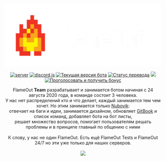<div align="center">
  <p>
    <img src="https://github.com/FlameOut-Discord/flameout-design/raw/main/flame_banner_white.png" height="200px" title="FlameOut icon">
  </p>
  <p>
    <a href="https://discord.gg/EJc8UC7yhZ"><img src="https://img.shields.io/discord/457858774099689479?color=5865F2&logo=discord&logoColor=white" alt="server"/></a>
    <a href="https://github.com/discordjs/discord.js"><img src="https://img.shields.io/badge/discord.js-v14.5.0-blue.svg?color=5865F2" alt="discord.js"></a>
    <a href="https://top.gg/bot/747431086816100402"><img src="https://img.shields.io/badge/dynamic/json?color=orange&label=bot version&query=latest.version&url=https://raw.githubusercontent.com/FlameOut-Discord/botversions/main/versions.json" title="Текущая версия бота"></a>
    <a href="https://hosted.weblate.org/engage/flameout/"><img src="https://hosted.weblate.org/widgets/flameout/-/flameout/svg-badge.svg" alt="Статус перевода" /></a>
    <a href="https://top.gg/bot/747431086816100402"><img src="https://top.gg/api/widget/servers/747431086816100402.svg"></a>
    <a href="https://top.gg/bot/747431086816100402/vote"><img src="https://top.gg/api/widget/upvotes/747431086816100402.svg" title="Проголосовать и получить бонус"></a>
  </p>
  
  <span align="center">
    FlameOut <b>Team</b> разрабатывает и занимается ботом начиная с 24 августа 2020 года, в команде состоит 3 человека.<br>
    У нас нет распределений кто и что делает, каждый занимается тем чем хочет. Но этим занимается только <a href="https://t.me/nubovik01">Nubovik</a>:<br>
    отвечает на баги и идеи, занимается дизайном, обновляет <a href="https://flame.nbvk.ml/">GitBook</a> и список команд, добавляет бота на бот листы,<br>
    решает множество вопросов, помогает пользователям решать проблемы и в принципе главный по общению с ними
  </span>
  
  <br>
  <br>

  <span align="center">
    К слову, у нас не один FlameOut. Есть ещё FlameOut Tests и FlameOut 24/7 но эти уже только для наших серверов.
  </span>

  <br>
  <br>
  
  <span align="center">
    <div>
      <a href="https://discord.gg/EJc8UC7yhZ">
        <img src="https://invidget.switchblade.xyz/EJc8UC7yhZ">
      </a>
    </div>
  </span>
</div>
